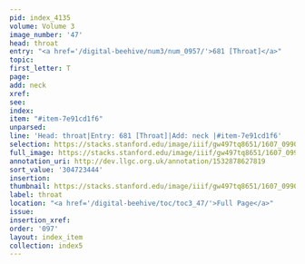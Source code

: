 ```yaml
---
pid: index_4135
volume: Volume 3
image_number: '47'
head: throat
entry: "<a href='/digital-beehive/num3/num_0957/'>681 [Throat]</a>"
topic:
first_letter: T
page:
add: neck
xref:
see:
index:
item: "#item-7e91cd1f6"
unparsed:
line: 'Head: throat|Entry: 681 [Throat]|Add: neck |#item-7e91cd1f6'
selection: https://stacks.stanford.edu/image/iiif/gw497tq8651/1607_0990/905,3444,353,177/full/0/default.jpg
full_image: https://stacks.stanford.edu/image/iiif/gw497tq8651/1607_0990/full/full/0/default.jpg
annotation_uri: http://dev.llgc.org.uk/annotation/1532878627819
sort_value: '304723444'
insertion:
thumbnail: https://stacks.stanford.edu/image/iiif/gw497tq8651/1607_0990/905,3444,353,177/150,/0/default.jpg
label: throat
location: "<a href='/digital-beehive/toc/toc3_47/'>Full Page</a>"
issue:
insertion_xref:
order: '097'
layout: index_item
collection: index5
---
```

